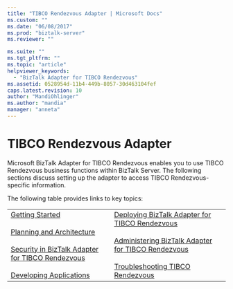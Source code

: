 ```yaml
---
title: "TIBCO Rendezvous Adapter | Microsoft Docs"
ms.custom: ""
ms.date: "06/08/2017"
ms.prod: "biztalk-server"
ms.reviewer: ""

ms.suite: ""
ms.tgt_pltfrm: ""
ms.topic: "article"
helpviewer_keywords: 
  - "BizTalk Adapter for TIBCO Rendezvous"
ms.assetid: 0528954d-11b4-449b-8057-30d463104fef
caps.latest.revision: 10
author: "MandiOhlinger"
ms.author: "mandia"
manager: "anneta"
---
```

# TIBCO Rendezvous Adapter
Microsoft BizTalk Adapter for TIBCO Rendezvous enables you to use TIBCO Rendezvous business functions within BizTalk Server. The following sections discuss setting up the adapter to access TIBCO Rendezvous-specific information.  
  
 The following table provides links to key topics:  
  
|||  
|-|-|  
|[Getting Started](../core/getting-started-with-biztalk-adapter-for-tibco-rendezvous.md)<br /><br /> [Planning and Architecture](../core/planning-and-architecture15.md)<br /><br /> [Security in BizTalk Adapter for TIBCO Rendezvous](../core/security-in-biztalk-adapter-for-tibco-rendezvous.md)<br /><br /> [Developing Applications](../core/developing-applications1.md)|[Deploying BizTalk Adapter for TIBCO Rendezvous](../core/deploying-biztalk-adapter-for-tibco-rendezvous.md)<br /><br /> [Administering BizTalk Adapter for TIBCO Rendezvous](../core/administering-biztalk-adapter-for-tibco-rendezvous.md)<br /><br /> [Troubleshooting TIBCO Rendezvous](../core/troubleshooting-tibco-rendezvous.md)|